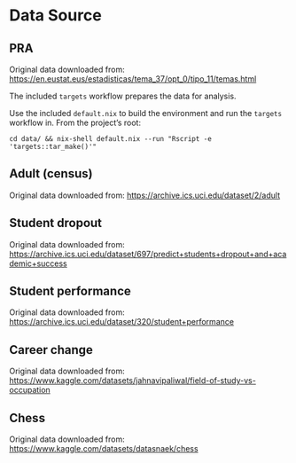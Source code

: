 # Data Source

## PRA

Original data downloaded from: https://en.eustat.eus/estadisticas/tema_37/opt_0/tipo_11/temas.html

The included `targets` workflow prepares the data for analysis.

Use the included `default.nix` to build the environment and run the `targets`
workflow in. From the project’s root:

```
cd data/ && nix-shell default.nix --run "Rscript -e 'targets::tar_make()'"
```

## Adult (census)

Original data downloaded from: https://archive.ics.uci.edu/dataset/2/adult


## Student dropout

Original data downloaded from: https://archive.ics.uci.edu/dataset/697/predict+students+dropout+and+academic+success


## Student performance

Original data downloaded from: https://archive.ics.uci.edu/dataset/320/student+performance


## Career change

Original data downloaded from: https://www.kaggle.com/datasets/jahnavipaliwal/field-of-study-vs-occupation


## Chess

Original data downloaded from: https://www.kaggle.com/datasets/datasnaek/chess

